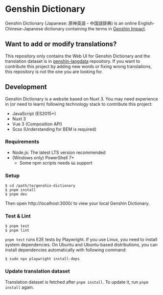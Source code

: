 # Genshin Dictionary

Genshin Dictionary (Japanese: 原神英語・中国語辞典) is an online English-Chinese-Japanese dictionary containing the terms in [Genshin Impact](https://genshin.hoyoverse.com/).

## Want to add or modify translations?

This repository only contains the Web UI for Genshin Dictionary and the translation dataset is in [genshin-langdata](https://github.com/xicri/genshin-langdata) repository.
If you want to contribute this project by adding new words or fixing wrong translations, this repository is not the one you are looking for.

## Development

Genshin Dictionary is a website based on Nuxt 3.
You may need experience in (or need to learn) following technology stack to contribute this project:

- JavaScript (ES2015+)
- Nuxt 3
- Vue 3 (Composition API)
- Scss (Understanding for BEM is required)

### Requirements

- Node.js: The latest LTS version recommended
- (Windows only) PowerShell 7+
  - Some npm scripts needs `&&` support

### Setup

```shell
$ cd /path/to/genshin-dictionary
$ pnpm install
$ pnpm dev
```

Then open http://localhost:3000/ to view your local Genshin Dictionary.

### Test & Lint

```shell
$ pnpm test
$ pnpm lint
```

`pnpm test` runs E2E tests by Playwright.
If you use Linux, you need to install system dependencies.
On Ubuntu and Ubuntu-based distributions, you can install dependencies automatically with following command:

```shell
$ sudo npx playwright install-deps
```

### Update translation dataset

Translation dataset is fetched after `pnpm install`. To update it, run `pnpm install` again.
